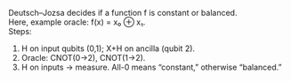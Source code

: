 Deutsch–Jozsa decides if a function f is constant or balanced.  
Here, example oracle: f(x) = x₀ ⊕ x₁.  
Steps:  
1) H on input qubits (0,1); X+H on ancilla (qubit 2).  
2) Oracle: CNOT(0→2), CNOT(1→2).  
3) H on inputs → measure. All-0 means “constant,” otherwise “balanced.”
